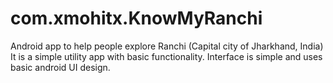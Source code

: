 # com.xmohitx.KnowMyRanchi
Android app to help people explore Ranchi (Capital city of Jharkhand, India)
It is a simple utility app with basic functionality. Interface is simple and uses basic android UI design.
